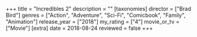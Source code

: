 +++
title = "Incredibles 2"
description = ""
[taxonomies]
director = ["Brad Bird"] 
genres = ["Action", "Adventure", "Sci-Fi", "Comicbook", "Family", "Animation"]
release_year = ["2018"]
my_rating = ["4"]
movie_or_tv = ["Movie"]
[extra]
date = 2018-08-24
reviewed = false
+++
